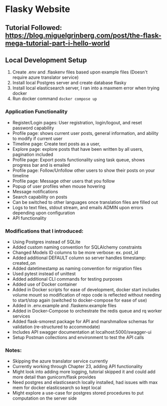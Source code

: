 # Flasky Website
## Tutorial Followed: https://blog.miguelgrinberg.com/post/the-flask-mega-tutorial-part-i-hello-world

## Local Development Setup
1. Create .env and .flaskenv files based upon example files (Doesn't require azure translator service)
2. Install local Postgres server and create database flasky
3. Install local elasticsearch server, I ran into a maxmem error when trying docker
4. Run docker command `docker compose up`

### Application Functionality
- Register/Login pages: User registration, login/logout, and reset password capability
- Profile page: shows current user posts, general information, and ability to modify if current user
- Timeline page: Create text posts as a user,
- Explore page: explore posts that have been written by all users, pagination included
- Profile page: Export posts functionality using task queue, shows progress bar and is emailed
- Profile page: Follow/Unfollow other users to show their posts on your timeline
- Profile page: Message other users that you follow
- Popup of user profiles when mouse hovering
- Message notifications
- Search capability on posts
- Can be switched to other languages once translation files are filled out
- Logs to text files, stdout stream, and emails ADMIN upon errors depending upon configuration
- API functionality

### Modifications that I introduced:
- Using Postgres instead of SQLite
- Added custom naming convention for SQLAlchemy constraints
- Changed Models ID columns to be more verbose: ex. post_id
- Added additional DEFAULT column so server handles timestamp: created_on
- Added datetimestamp as naming convention for migration files
- Used pytest instead of unittest
- Added additional CLI commands for testing purposes
- Added use of Docker container
- Added in Docker scripts for ease of development, docker start includes volume mount so modification of repo code is reflected without needing to start/stop again (switched to docker-compose for ease of use)
- Added in .env.example and .flaskenv.example files
- Added in Docker-Compose to orchestrate the redis queue and rq worker services
- Added flask-smorest package for API and marshmallow schemas for validation (re-structured to accommodate)
- Includes API swagger documentation at localhost:5000/swagger-ui
- Setup Postman collections and environment to test the API calls

### Notes:
- Skipping the azure translator service currently
- Currently working through Chapter 23, adding API functionality
- Might look into adding more logging, tutorial skipped it and could add more detail than gunicorn/flask provides
- Need postgres and elasticsearch locally installed, had issues with max mem for docker elasticsearch so kept local
- Might explore a use-case for postgres stored procedures to put computation on the server side